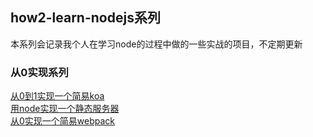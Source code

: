 ## how2-learn-nodejs系列
本系列会记录我个人在学习node的过程中做的一些实战的项目，不定期更新  
### 从0实现系列
[从0到1实现一个简易koa](https://github.com/coderzzp/how2-learn-nodejs/tree/master/koa-come-true)  
[用node实现一个静态服务器](https://github.com/coderzzp/how2-learn-nodejs/tree/master/node-static-server)  
[从0实现一个简易webpack](https://github.com/coderzzp/how2-learn-nodejs/issues/1)

